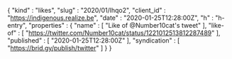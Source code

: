 {
  "kind" : "likes",
  "slug" : "2020/01/lhqo2",
  "client_id" : "https://indigenous.realize.be",
  "date" : "2020-01-25T12:28:00Z",
  "h" : "h-entry",
  "properties" : {
    "name" : [ "Like of @Number10cat's tweet" ],
    "like-of" : [ "https://twitter.com/Number10cat/status/1221012513812287489" ],
    "published" : [ "2020-01-25T12:28:00Z" ],
    "syndication" : [ "https://brid.gy/publish/twitter" ]
  }
}
